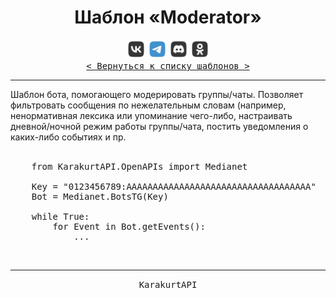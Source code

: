 <div align="center">
    <h1> Шаблон «Moderator» </h1>
    <img src="../MediaImg/MediaVK-.svg" height="30"/>
    <img src="../MediaImg/MediaTG+.svg" height="30"/>
    <img src="../MediaImg/MediaDC-.svg" height="30"/>
    <img src="../MediaImg/MediaOK-.svg" height="30"/>
    <br>
    <kbd><a href="../ReadMe.md">< Вернуться к списку шаблонов ></a></kbd>
    <hr>
</div>

<div align="left">
    Шаблон бота, помогающего модерировать группы/чаты. Позволяет фильтровать сообщения по нежелательным словам (например, ненормативная лексика или
    упоминание чего-либо, настраивать дневной/ночной режим работы группы/чата, постить уведомления о каких-либо событиях и пр.
</div>

<br>

<pre lang="Python">
    from KarakurtAPI.OpenAPIs import Medianet
    
    Key = "0123456789:AAAAAAAAAAAAAAAAAAAAAAAAAAAAAAAAAAA"
    Bot = Medianet.BotsTG(Key)
    
    while True:
        for Event in Bot.getEvents():
            ...
</pre>

<div align="center">
    <br>
    <hr>
    <samp>KarakurtAPI</samp>
</div>